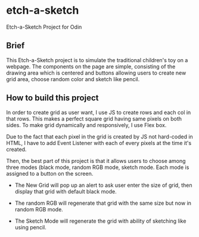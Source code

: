 # etch-a-sketch

Etch-a-Sketch Project for Odin

## Brief

This Etch-a-Sketch project is to simulate the traditional children's toy on a webpage.
The components on the page are simple, consisting of the drawing area which is centered and buttons allowing users to create new grid area, choose random color and sketch like pencil.

## How to build this project

In order to create grid as user want, I use JS to create rows and each col in that rows. This makes a perfect square grid having same pixels on both sides. To make grid dynamically and responsively, I use Flex box.

Due to the fact that each pixel in the grid is created by JS not hard-coded in HTML, I have to add Event Listener with each of every pixels at the time it's created.

Then, the best part of this project is that it allows users to choose among three modes (black mode, random RGB mode, sketch mode. Each mode is assigned to a button on the screen.

- The New Grid will pop up an alert to ask user enter the size of grid, then display that grid with default black mode.

- The random RGB will regenerate that grid with the same size but now in random RGB mode.

- The Sketch Mode will regenerate the grid with ability of sketching like using pencil.
